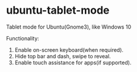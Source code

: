 # ubuntu-tablet-mode
Tablet mode for Ubuntu(Gnome3), like Windows 10

Functionality:
1. Enable on-screen keyboard(when required).
2. Hide top bar and dash, swipe to reveal.
3. Enable touch assistance for apps(if supported).

